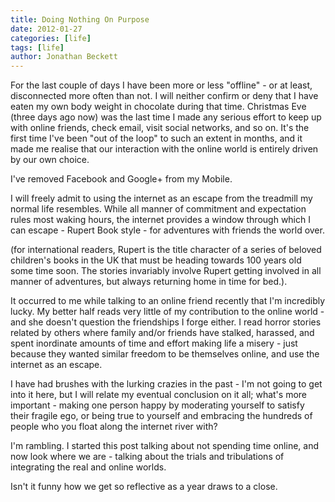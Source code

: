 ```yaml
---
title: Doing Nothing On Purpose
date: 2012-01-27
categories: [life]
tags: [life]
author: Jonathan Beckett
---
```


For the last couple of days I have been more or less "offline" - or at least, disconnected more often than not. I will neither confirm or deny that I have eaten my own body weight in chocolate during that time. Christmas Eve (three days ago now) was the last time I made any serious effort to keep up with online friends, check email, visit social networks, and so on. It's the first time I've been "out of the loop" to such an extent in months, and it made me realise that our interaction with the online world is entirely driven by our own choice.

I've removed Facebook and Google+ from my Mobile.

I will freely admit to using the internet as an escape from the treadmill my normal life resembles. While all manner of commitment and expectation rules most waking hours, the internet provides a window through which I can escape - Rupert Book style - for adventures with friends the world over.

(for international readers, Rupert is the title character of a series of beloved children's books in the UK that must be heading towards 100 years old some time soon. The stories invariably involve Rupert getting involved in all manner of adventures, but always returning home in time for bed.).

It occurred to me while talking to an online friend recently that I'm incredibly lucky. My better half reads very little of my contribution to the online world - and she doesn't question the friendships I forge either. I read horror stories related by others where family and/or friends have stalked, harassed, and spent inordinate amounts of time and effort making life a misery - just because they wanted similar freedom to be themselves online, and use the internet as an escape.

I have had brushes with the lurking crazies in the past - I'm not going to get into it here, but I will relate my eventual conclusion on it all; what's more important - making one person happy by moderating yourself to satisfy their fragile ego, or being true to yourself and embracing the hundreds of people who you float along the internet river with?

I'm rambling. I started this post talking about not spending time online, and now look where we are - talking about the trials and tribulations of integrating the real and online worlds.

Isn't it funny how we get so reflective as a year draws to a close.